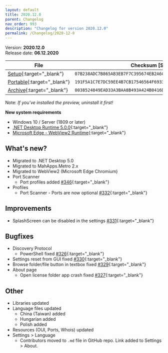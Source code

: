 ```yaml
---
layout: default
title: 2020.12.0
parent: Changelog
nav_order: 993
description: "Changelog for version 2020.12.0"
permalink: /Changelog/2020-12-0
---
```


Version: **2020.12.0** <br />
Release date: **06.12.2020**

| File                                                                                                                                            | Checksum [SHA256]                                                  |
| ----------------------------------------------------------------------------------------------------------------------------------------------- | ------------------------------------------------------------------ |
| [Setup](https://github.com/BornToBeRoot/NETworkManager/releases/download/2020.12.0/NETworkManager_2020.12.0_Setup.exe){:target="\_blank"}       | `07B238ADC7B865AB3EB7F7C395674EB2A6C95ADCD4724317941EAB895D3E064D` |
| [Portable](https://github.com/BornToBeRoot/NETworkManager/releases/download/2020.12.0/NETworkManager_2020.12.0_Portable.zip){:target="\_blank"} | `191F5A1C7E7DC59EE4B7CB17546564F69339D2963B7EC782FBE48F35C4B10C00` |
| [Archive](https://github.com/BornToBeRoot/NETworkManager/releases/download/2020.12.0/NETworkManager_2020.12.0_Archiv.zip){:target="\_blank"}    | `0038524849EAD33A3BAA8B493A424B0416D360E54DB52E931557219C30AAE955` |

Note: _If you've installed the preview, uninstall it first!_

**New system requirements**

- Windows 10 / Server (1809 or later)
- [.NET Desktop Runtime 5.0.0](https://dotnet.microsoft.com/download/dotnet/5.0){:target="\_blank"}
- [Microsoft Edge - WebView2 Runtime](https://developer.microsoft.com/en-us/microsoft-edge/webview2/){:target="\_blank"}

## What's new?

- Migrated to .NET Desktop 5.0
- Migrated to MahApps.Metro 2.x
- Migrated to WebView2 (Microsoft Edge Chromium)
- Port Scanner
  - Port profiles added [#346](https://github.com/BornToBeRoot/NETworkManager/issues/346){:target="\_blank"}
- Profiles
  - Port Scanner - Ports are now optional [#332](https://github.com/BornToBeRoot/NETworkManager/issues/332){:target="\_blank"}

## Improvements

- SplashScreen can be disabled in the settings [#331](https://github.com/BornToBeRoot/NETworkManager/issues/331){:target="\_blank"}

## Bugfixes

- Discovery Protocol
  - PowerShell fixed [#326](https://github.com/BornToBeRoot/NETworkManager/issues/326){:target="\_blank"}
- Settings reset from GUI fixed [#330](https://github.com/BornToBeRoot/NETworkManager/issues/330){:target="\_blank"}
- Browse folder/file button in textbox fixed [#329](https://github.com/BornToBeRoot/NETworkManager/issues/329){:target="\_blank"}
- About page
  - Open license folder app crash fixed [#327](https://github.com/BornToBeRoot/NETworkManager/issues/327){:target="\_blank"}

## Other

- Libraries updated
- Language files updated
  - China (Taiwan) added
  - Hungarian added
  - Polish added
- Resources (OUI, Ports, Whois) updated
- Settings > Language
  - Contributors moved to `.md` file in GitHub repo. Link added to Settings > About.

